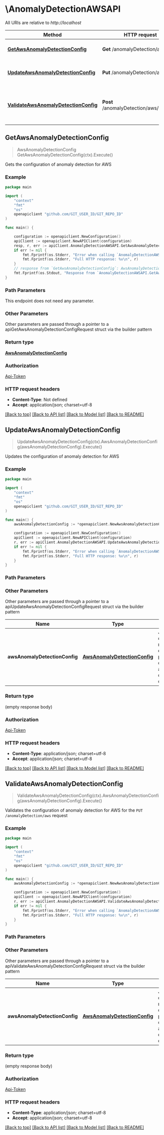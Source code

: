# \AnomalyDetectionAWSAPI

All URIs are relative to *http://localhost*

Method | HTTP request | Description
------------- | ------------- | -------------
[**GetAwsAnomalyDetectionConfig**](AnomalyDetectionAWSAPI.md#GetAwsAnomalyDetectionConfig) | **Get** /anomalyDetection/aws | Gets the configuration of anomaly detection for AWS
[**UpdateAwsAnomalyDetectionConfig**](AnomalyDetectionAWSAPI.md#UpdateAwsAnomalyDetectionConfig) | **Put** /anomalyDetection/aws | Updates the configuration of anomaly detection for AWS
[**ValidateAwsAnomalyDetectionConfig**](AnomalyDetectionAWSAPI.md#ValidateAwsAnomalyDetectionConfig) | **Post** /anomalyDetection/aws/validator | Validates the configuration of anomaly detection for AWS for the &#x60;PUT /anomalyDetection/aws&#x60; request



## GetAwsAnomalyDetectionConfig

> AwsAnomalyDetectionConfig GetAwsAnomalyDetectionConfig(ctx).Execute()

Gets the configuration of anomaly detection for AWS

### Example

```go
package main

import (
    "context"
    "fmt"
    "os"
    openapiclient "github.com/GIT_USER_ID/GIT_REPO_ID"
)

func main() {

    configuration := openapiclient.NewConfiguration()
    apiClient := openapiclient.NewAPIClient(configuration)
    resp, r, err := apiClient.AnomalyDetectionAWSAPI.GetAwsAnomalyDetectionConfig(context.Background()).Execute()
    if err != nil {
        fmt.Fprintf(os.Stderr, "Error when calling `AnomalyDetectionAWSAPI.GetAwsAnomalyDetectionConfig``: %v\n", err)
        fmt.Fprintf(os.Stderr, "Full HTTP response: %v\n", r)
    }
    // response from `GetAwsAnomalyDetectionConfig`: AwsAnomalyDetectionConfig
    fmt.Fprintf(os.Stdout, "Response from `AnomalyDetectionAWSAPI.GetAwsAnomalyDetectionConfig`: %v\n", resp)
}
```

### Path Parameters

This endpoint does not need any parameter.

### Other Parameters

Other parameters are passed through a pointer to a apiGetAwsAnomalyDetectionConfigRequest struct via the builder pattern


### Return type

[**AwsAnomalyDetectionConfig**](AwsAnomalyDetectionConfig.md)

### Authorization

[Api-Token](../README.md#Api-Token)

### HTTP request headers

- **Content-Type**: Not defined
- **Accept**: application/json; charset=utf-8

[[Back to top]](#) [[Back to API list]](../README.md#documentation-for-api-endpoints)
[[Back to Model list]](../README.md#documentation-for-models)
[[Back to README]](../README.md)


## UpdateAwsAnomalyDetectionConfig

> UpdateAwsAnomalyDetectionConfig(ctx).AwsAnomalyDetectionConfig(awsAnomalyDetectionConfig).Execute()

Updates the configuration of anomaly detection for AWS

### Example

```go
package main

import (
    "context"
    "fmt"
    "os"
    openapiclient "github.com/GIT_USER_ID/GIT_REPO_ID"
)

func main() {
    awsAnomalyDetectionConfig := *openapiclient.NewAwsAnomalyDetectionConfig(*openapiclient.NewElbHighConnectionErrorsDetectionConfig(false), *openapiclient.NewLambdaHighErrorRateDetectionConfig(false), *openapiclient.NewRdsHighCpuDetectionConfig(false), *openapiclient.NewRdsHighMemoryDetectionConfig(false), *openapiclient.NewRdsHighWriteReadLatencyDetectionConfig(false), *openapiclient.NewRdsLowStorageDetectionConfig(false), *openapiclient.NewRdsRestartsSequenceDetectionConfig(false)) // AwsAnomalyDetectionConfig | JSON body of the request, containing parameters of the AWS anomaly detection configuration. (optional)

    configuration := openapiclient.NewConfiguration()
    apiClient := openapiclient.NewAPIClient(configuration)
    r, err := apiClient.AnomalyDetectionAWSAPI.UpdateAwsAnomalyDetectionConfig(context.Background()).AwsAnomalyDetectionConfig(awsAnomalyDetectionConfig).Execute()
    if err != nil {
        fmt.Fprintf(os.Stderr, "Error when calling `AnomalyDetectionAWSAPI.UpdateAwsAnomalyDetectionConfig``: %v\n", err)
        fmt.Fprintf(os.Stderr, "Full HTTP response: %v\n", r)
    }
}
```

### Path Parameters



### Other Parameters

Other parameters are passed through a pointer to a apiUpdateAwsAnomalyDetectionConfigRequest struct via the builder pattern


Name | Type | Description  | Notes
------------- | ------------- | ------------- | -------------
 **awsAnomalyDetectionConfig** | [**AwsAnomalyDetectionConfig**](AwsAnomalyDetectionConfig.md) | JSON body of the request, containing parameters of the AWS anomaly detection configuration. | 

### Return type

 (empty response body)

### Authorization

[Api-Token](../README.md#Api-Token)

### HTTP request headers

- **Content-Type**: application/json; charset=utf-8
- **Accept**: application/json; charset=utf-8

[[Back to top]](#) [[Back to API list]](../README.md#documentation-for-api-endpoints)
[[Back to Model list]](../README.md#documentation-for-models)
[[Back to README]](../README.md)


## ValidateAwsAnomalyDetectionConfig

> ValidateAwsAnomalyDetectionConfig(ctx).AwsAnomalyDetectionConfig(awsAnomalyDetectionConfig).Execute()

Validates the configuration of anomaly detection for AWS for the `PUT /anomalyDetection/aws` request

### Example

```go
package main

import (
    "context"
    "fmt"
    "os"
    openapiclient "github.com/GIT_USER_ID/GIT_REPO_ID"
)

func main() {
    awsAnomalyDetectionConfig := *openapiclient.NewAwsAnomalyDetectionConfig(*openapiclient.NewElbHighConnectionErrorsDetectionConfig(false), *openapiclient.NewLambdaHighErrorRateDetectionConfig(false), *openapiclient.NewRdsHighCpuDetectionConfig(false), *openapiclient.NewRdsHighMemoryDetectionConfig(false), *openapiclient.NewRdsHighWriteReadLatencyDetectionConfig(false), *openapiclient.NewRdsLowStorageDetectionConfig(false), *openapiclient.NewRdsRestartsSequenceDetectionConfig(false)) // AwsAnomalyDetectionConfig | JSON body of the request, containing parameters of the AWS anomaly detection configuration. (optional)

    configuration := openapiclient.NewConfiguration()
    apiClient := openapiclient.NewAPIClient(configuration)
    r, err := apiClient.AnomalyDetectionAWSAPI.ValidateAwsAnomalyDetectionConfig(context.Background()).AwsAnomalyDetectionConfig(awsAnomalyDetectionConfig).Execute()
    if err != nil {
        fmt.Fprintf(os.Stderr, "Error when calling `AnomalyDetectionAWSAPI.ValidateAwsAnomalyDetectionConfig``: %v\n", err)
        fmt.Fprintf(os.Stderr, "Full HTTP response: %v\n", r)
    }
}
```

### Path Parameters



### Other Parameters

Other parameters are passed through a pointer to a apiValidateAwsAnomalyDetectionConfigRequest struct via the builder pattern


Name | Type | Description  | Notes
------------- | ------------- | ------------- | -------------
 **awsAnomalyDetectionConfig** | [**AwsAnomalyDetectionConfig**](AwsAnomalyDetectionConfig.md) | JSON body of the request, containing parameters of the AWS anomaly detection configuration. | 

### Return type

 (empty response body)

### Authorization

[Api-Token](../README.md#Api-Token)

### HTTP request headers

- **Content-Type**: application/json; charset=utf-8
- **Accept**: application/json; charset=utf-8

[[Back to top]](#) [[Back to API list]](../README.md#documentation-for-api-endpoints)
[[Back to Model list]](../README.md#documentation-for-models)
[[Back to README]](../README.md)

